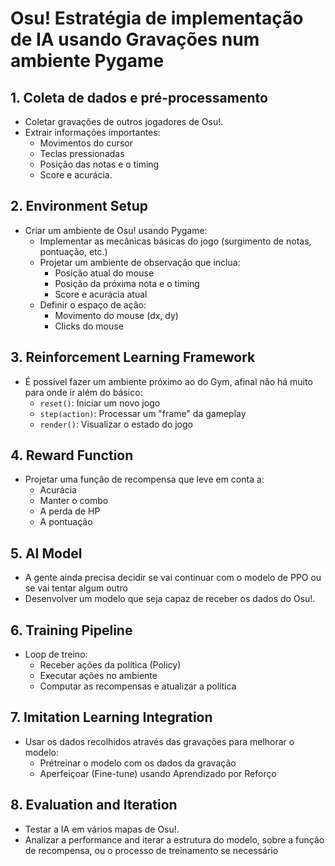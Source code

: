 # Osu! Estratégia de implementação de IA usando Gravações num ambiente Pygame

## 1. Coleta de dados e pré-processamento

- Coletar gravações de outros jogadores de Osu!.
- Extrair informações importantes:
  - Movimentos do cursor
  - Teclas pressionadas
  - Posição das notas e o timing
  - Score e acurácia.

## 2. Environment Setup

- Criar um ambiente de Osu! usando Pygame:
  - Implementar as mecânicas básicas do jogo (surgimento de notas, pontuação, etc.)
  - Projetar um ambiente de observação que inclua:
    - Posição atual do mouse
    - Posição da próxima nota e o timing
    - Score e acurácia atual
  - Definir o espaço de ação:
    - Movimento do mouse (dx, dy)
    - Clicks do mouse

## 3. Reinforcement Learning Framework

- É possivel fazer um ambiente próximo ao do Gym, afinal não há muito para onde ir além do básico:
  - `reset()`: Iniciar um novo jogo
  - `step(action)`: Processar um "frame" da gameplay
  - `render()`: Visualizar o estado do jogo

## 4. Reward Function

- Projetar uma função de recompensa que leve em conta a:
  - Acurácia
  - Manter o combo
  - A perda de HP
  - A pontuação

## 5. AI Model

- A gente ainda precisa decidir se vai continuar com o modelo de PPO ou se vai tentar algum outro
- Desenvolver um modelo que seja capaz de receber os dados do Osu!.

## 6. Training Pipeline

- Loop de treino:
  - Receber ações da política (Policy)
  - Executar ações no ambiente
  - Computar as recompensas e atualizar a política

## 7. Imitation Learning Integration

- Usar os dados recolhidos através das gravações para melhorar o modelo:
  - Prétreinar o modelo com os dados da gravação
  - Aperfeiçoar (Fine-tune) usando Aprendizado por Reforço

## 8. Evaluation and Iteration

- Testar a IA em vários mapas de Osu!.
- Analizar a performance and iterar a estrutura do modelo, sobre a função de recompensa, ou o processo de treinamento se necessário
